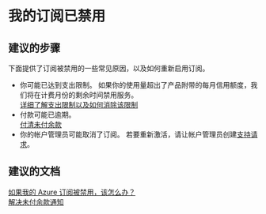 <properties
    pageTitle="My subscription is disabled"
    description="我的订阅已禁用"
    service="azure-billing"
    resource="billing"
    authors="kasparks"
    displayOrder="5"
    selfHelpType="resource"
    supportTopicIds=""
    resourceTags=""
    productPesIds=""
    cloudEnvironments="public"
/>


# 我的订阅已禁用

## **建议的步骤**
下面提供了订阅被禁用的一些常见原因，以及如何重新启用订阅。

* 你可能已达到支出限制。 如果你的使用量超出了产品附带的每月信用额度，我们将在计费月份的剩余时间禁用服务。<br>
[详细了解支出限制以及如何消除该限制](https://azure.microsoft.com/pricing/spending-limits/)
* 付款可能已逾期。<br>
[付清未付余款](https://azure.microsoft.com/documentation/articles/billing-azure-subscription-past-due-balance/)
* 你的帐户管理员可能取消了订阅。 若要重新激活，请让帐户管理员创建[支持请求](data-blade:Microsoft_Azure_Support.NewSupportRequestBlade)。

## **建议的文档**
[如果我的 Azure 订阅被禁用，该怎么办？](https://azure.microsoft.com/documentation/articles/billing-subscription-become-disable/)<br>
[解决未付余款通知](https://azure.microsoft.com/documentation/articles/billing-azure-subscription-past-due-balance/)



<!--HONumber=Jun16_HO5-->


